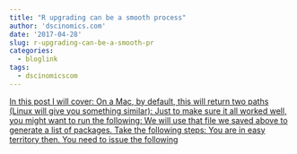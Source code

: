 ```yaml
---
title: "R upgrading can be a smooth process"
author: 'dscinomics.com'
date: '2017-04-28'
slug: r-upgrading-can-be-a-smooth-pr
categories:
  - bloglink
tags:
  - dscinomicscom
---
```


[In this post I will cover: On a Mac, by default, this will return two paths (Linux will give you something similar): Just to make sure it all worked well, you might want to run the following: We will use that file we saved above to generate a list of packages. Take the following steps: You are in easy territory then. You need to issue the following<i class="fas fa-external-link-alt"></i>](https://dscinomics.com/post/2017-04-28-upgrade-to-r-3-4-0/)

